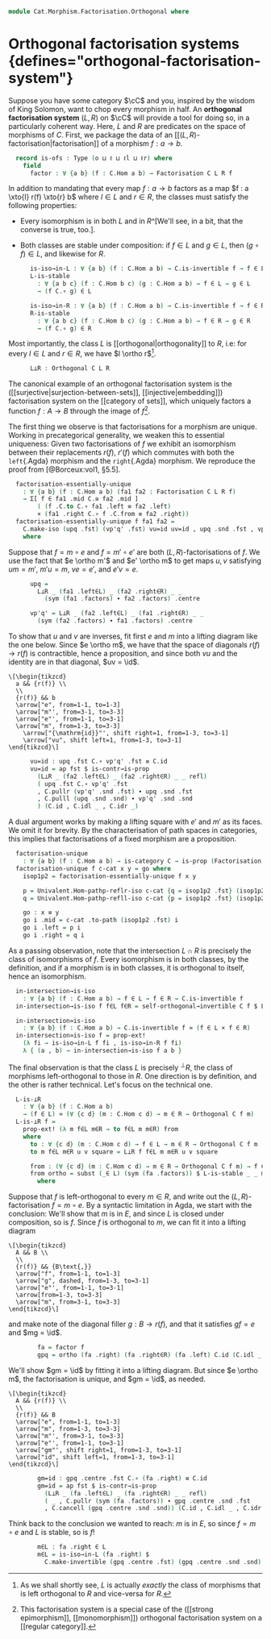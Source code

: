 <!--
```agda
open import Cat.Morphism.Factorisation
open import Cat.Morphism.Orthogonal
open import Cat.Morphism.Class
open import Cat.Morphism.Lifts
open import Cat.Prelude

import Cat.Reasoning
```
-->

```agda
module Cat.Morphism.Factorisation.Orthogonal where
```

# Orthogonal factorisation systems {defines="orthogonal-factorisation-system"}

<!--
```agda
module _
  {o ℓ ℓl ℓr}
  (C : Precategory o ℓ)
  (L : Arrows C ℓl)
  (R : Arrows C ℓr) where
  private module C = Cat.Reasoning C
  open Factorisation
```
-->

Suppose you have some category $\cC$ and you, inspired by the wisdom
of King Solomon, want to chop every morphism in half. An **orthogonal factorisation
system** $(L, R)$ on $\cC$ will provide a tool for doing so, in a
particularly coherent way. Here, $L$ and $R$ are predicates on the space
of morphisms of $C$. First, we package the data of an [[$(L, R)$-factorisation|factorisation]]
of a morphism $f : a \to b$.

```agda
  record is-ofs : Type (o ⊔ ℓ ⊔ ℓl ⊔ ℓr) where
    field
      factor : ∀ {a b} (f : C.Hom a b) → Factorisation C L R f
```

In addition to mandating that every map $f : a \to b$ factors as a map
$f : a \xto{l} r(f) \xto{r} b$ where $l \in L$ and $r \in R$, the classes
must satisfy the following properties:

- Every isomorphism is in both $L$ and in $R$^[We'll see, in a bit, that
the converse is true, too.].

- Both classes are stable under composition: if $f \in L$ and $g \in L$,
then $(g \circ f) \in L$, and likewise for $R$.

```agda
      is-iso→in-L : ∀ {a b} (f : C.Hom a b) → C.is-invertible f → f ∈ L
      L-is-stable
        : ∀ {a b c} (f : C.Hom b c) (g : C.Hom a b) → f ∈ L → g ∈ L
        → (f C.∘ g) ∈ L

      is-iso→in-R : ∀ {a b} (f : C.Hom a b) → C.is-invertible f → f ∈ R
      R-is-stable
        : ∀ {a b c} (f : C.Hom b c) (g : C.Hom a b) → f ∈ R → g ∈ R
        → (f C.∘ g) ∈ R
```

Most importantly, the class $L$ is [[orthogonal|orthogonality]] to $R$, i.e:
for every $l \in L$ and $r \in R$, we have $l \ortho r$[^ortho].

[^ortho]: As we shall shortly see, $L$ is actually *exactly* the class of
morphisms that is left orthogonal to $R$ and vice-versa for $R$.

```agda
      L⊥R : Orthogonal C L R
```

The canonical example of an orthogonal factorisation system is the
([[surjective|surjection-between-sets]], [[injective|embedding]])
factorisation system on the [[category of sets]], which uniquely factors
a function $f : A \to B$ through the image of $f$[^regular].

[^regular]: This factorisation system is a special case of the
([[strong epimorphism]], [[monomorphism]]) orthogonal factorisation
system on a [[regular category]].

<!--
```agda
module _
  {o ℓ ℓl ℓr}
  (C : Precategory o ℓ)
  (L : Arrows C ℓl)
  (R : Arrows C ℓr)
  (fs : is-ofs C L R)
  where

  private module C = Cat.Reasoning C
  open is-ofs fs
  open Factorisation
```
-->

The first thing we observe is that factorisations for a morphism are
unique. Working in precategorical generality, we weaken this to
essential uniqueness: Given two factorisations of $f$ we exhibit an
isomorphism between their replacements $r(f)$, $r'(f)$ which commutes
with both the `left`{.Agda} morphism and the `right`{.Agda}
morphism. We reproduce the proof from [@Borceux:vol1, §5.5].

```agda
  factorisation-essentially-unique
    : ∀ {a b} (f : C.Hom a b) (fa1 fa2 : Factorisation C L R f)
    → Σ[ f ∈ fa1 .mid C.≅ fa2 .mid ]
        ( (f .C.to C.∘ fa1 .left ≡ fa2 .left)
        × (fa1 .right C.∘ f .C.from ≡ fa2 .right))
  factorisation-essentially-unique f fa1 fa2 =
    C.make-iso (upq .fst) (vp'q' .fst) vu=id uv=id , upq .snd .fst , vp'q' .snd .snd
    where
```

Suppose that $f = m \circ e$ and $f = m' \circ e'$ are both
$(L,R)$-factorisations of $f$. We use the fact that $e \ortho m'$ and
$e' \ortho m$ to get maps $u, v$ satisfying $um = m'$, $m'u = m$, $ve =
e'$, and $e'v = e$.

```agda
      upq =
        L⊥R _ (fa1 .left∈L) _ (fa2 .right∈R) _ _
          (sym (fa1 .factors) ∙ fa2 .factors) .centre

      vp'q' = L⊥R _ (fa2 .left∈L) _ (fa1 .right∈R) _ _
        (sym (fa2 .factors) ∙ fa1 .factors) .centre
```

To show that $u$ and $v$ are inverses, fit first $e$ and $m$ into a
lifting diagram like the one below. Since $e \ortho m$, we have that the
space of diagonals $r(f) \to r(f)$ is contractible, hence a proposition,
and since both $vu$ and the identity are in that diagonal, $uv =
\id$.

~~~{.quiver}
\[\begin{tikzcd}
  a && {r(f)} \\
  \\
  {r(f)} && b
  \arrow["e", from=1-1, to=1-3]
  \arrow["m"', from=3-1, to=3-3]
  \arrow["e"', from=1-1, to=3-1]
  \arrow["m", from=1-3, to=3-3]
	\arrow["{\mathrm{id}}"', shift right=1, from=1-3, to=3-1]
	\arrow["vu", shift left=1, from=1-3, to=3-1]
\end{tikzcd}\]
~~~

```agda
      vu=id : upq .fst C.∘ vp'q' .fst ≡ C.id
      vu=id = ap fst $ is-contr→is-prop
        (L⊥R _ (fa2 .left∈L) _ (fa2 .right∈R) _ _ refl)
        ( upq .fst C.∘ vp'q' .fst
        , C.pullr (vp'q' .snd .fst) ∙ upq .snd .fst
        , C.pulll (upq .snd .snd) ∙ vp'q' .snd .snd
        ) (C.id , C.idl _ , C.idr _)
```

A dual argument works by making a lifting square with $e'$ and $m'$ as
its faces. We omit it for brevity.  By the characterisation of path
spaces in categories, this implies that factorisations of a fixed
morphism are a proposition.

<!--
```agda
      uv=id : vp'q' .fst C.∘ upq .fst ≡ C.id
      uv=id = ap fst $ is-contr→is-prop
        (L⊥R _ (fa1 .left∈L) _ (fa1 .right∈R) _ _ refl)
        ( vp'q' .fst C.∘ upq .fst
        , C.pullr (upq .snd .fst) ∙ vp'q' .snd .fst
        , C.pulll (vp'q' .snd .snd) ∙ upq .snd .snd
        ) (C.id , C.idl _ , C.idr _)
```
-->

```agda
  factorisation-unique
    : ∀ {a b} (f : C.Hom a b) → is-category C → is-prop (Factorisation C L R f)
  factorisation-unique f c-cat x y = go where
    isop1p2 = factorisation-essentially-unique f x y

    p = Univalent.Hom-pathp-reflr-iso c-cat {q = isop1p2 .fst} (isop1p2 .snd .fst)
    q = Univalent.Hom-pathp-refll-iso c-cat {p = isop1p2 .fst} (isop1p2 .snd .snd)

    go : x ≡ y
    go i .mid = c-cat .to-path (isop1p2 .fst) i
    go i .left = p i
    go i .right = q i
```

<!--
```agda
    go i .left∈L = is-prop→pathp (λ i → is-tr (L · (p i))) (x .left∈L) (y .left∈L) i
    go i .right∈R = is-prop→pathp (λ i → is-tr (R · (q i))) (x .right∈R) (y .right∈R) i
    go i .factors =
      is-prop→pathp (λ i → C.Hom-set _ _ f (q i C.∘ p i)) (x .factors) (y .factors) i
```
-->

As a passing observation, note that the intersection $L \cap R$ is
precisely the class of isomorphisms of $f$. Every isomorphism is in both
classes, by the definition, and if a morphism is in both classes, it is
orthogonal to itself, hence an isomorphism.

```agda
  in-intersection→is-iso
    : ∀ {a b} (f : C.Hom a b) → f ∈ L → f ∈ R → C.is-invertible f
  in-intersection→is-iso f f∈L f∈R = self-orthogonal→invertible C f $ L⊥R f f∈L f f∈R

  in-intersection≃is-iso
    : ∀ {a b} (f : C.Hom a b) → C.is-invertible f ≃ (f ∈ L × f ∈ R)
  in-intersection≃is-iso f = prop-ext!
    (λ fi → is-iso→in-L f fi , is-iso→in-R f fi)
    λ { (a , b) → in-intersection→is-iso f a b }
```

The final observation is that the class $L$ is precisely $^\bot R$, the
class of morphisms left-orthogonal to those in $R$. One direction is by
definition, and the other is rather technical. Let's focus on the
technical one.

```agda
  L-is-⊥R
    : ∀ {a b} (f : C.Hom a b)
    → (f ∈ L) ≃ (∀ {c d} (m : C.Hom c d) → m ∈ R → Orthogonal C f m)
  L-is-⊥R f =
    prop-ext! (λ m f∈L m∈R → to f∈L m m∈R) from
    where
      to : ∀ {c d} (m : C.Hom c d) → f ∈ L → m ∈ R → Orthogonal C f m
      to m f∈L m∈R u v square = L⊥R f f∈L m m∈R u v square

      from : (∀ {c d} (m : C.Hom c d) → m ∈ R → Orthogonal C f m) → f ∈ L
      from ortho = subst (_∈ L) (sym (fa .factors)) $ L-is-stable _ _ m∈L (fa .left∈L)
        where
```

Suppose that $f$ is left-orthogonal to every $m \in R$, and write out
the $(L,R)$-factorisation $f = m \circ e$. By a syntactic limitation in
Agda, we start with the conclusion: We'll show that $m$ is in $E$, and
since $L$ is closed under composition, so is $f$.  Since $f$ is
orthogonal to $m$, we can fit it into a lifting diagram

~~~{.quiver}
\[\begin{tikzcd}
  A && B \\
  \\
  {r(f)} && {B\text{,}}
  \arrow["f", from=1-1, to=1-3]
  \arrow["g", dashed, from=1-3, to=3-1]
  \arrow["e"', from=1-1, to=3-1]
  \arrow[from=1-3, to=3-3]
  \arrow["m", from=3-1, to=3-3]
\end{tikzcd}\]
~~~

and make note of the diagonal filler $g : B \to r(f)$, and that it
satisfies $gf=e$ and $mg = \id$.

```agda
        fa = factor f
        gpq = ortho (fa .right) (fa .right∈R) (fa .left) C.id (C.idl _ ∙ (fa .factors))
```

We'll show $gm = \id$ by fitting it into a lifting diagram. But
since $e \ortho m$, the factorisation is unique, and $gm = \id$, as
needed.

~~~{.quiver}
\[\begin{tikzcd}
  A && {r(f)} \\
  \\
  {r(f)} && B
  \arrow["e", from=1-1, to=1-3]
  \arrow["m", from=1-3, to=3-3]
  \arrow["m"', from=3-1, to=3-3]
  \arrow["e"', from=1-1, to=3-1]
  \arrow["gm"', shift right=1, from=1-3, to=3-1]
  \arrow["id", shift left=1, from=1-3, to=3-1]
\end{tikzcd}\]
~~~

```agda
        gm=id : gpq .centre .fst C.∘ (fa .right) ≡ C.id
        gm=id = ap fst $ is-contr→is-prop
          (L⊥R _ (fa .left∈L) _ (fa .right∈R) _ _ refl)
          ( _ , C.pullr (sym (fa .factors)) ∙ gpq .centre .snd .fst
          , C.cancell (gpq .centre .snd .snd)) (C.id , C.idl _ , C.idr _)
```

Think back to the conclusion we wanted to reach: $m$ is in $E$, so since
$f = m \circ e$ and $L$ is stable, so is $f$!

```agda
        m∈L : fa .right ∈ L
        m∈L = is-iso→in-L (fa .right) $
          C.make-invertible (gpq .centre .fst) (gpq .centre .snd .snd) gm=id
```
